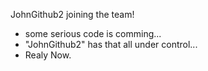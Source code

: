 JohnGithub2 joining the team!

- some serious code is comming...
- "JohnGithub2" has that all under control...
- Realy Now.


